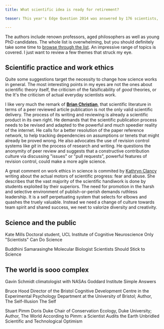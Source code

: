 ```yaml
---
title: What scientific idea is ready for retirement?

teaser: This year's Edge Question 2014 was answered by 176 scientists, writers, philosophers, ... thinkers. One hundred and sixty seven pleas for a sane way of thinking.

---
```

 
The authors include renown professors, aged philosophers as well as young PhD candidates. The whole list is overwhelming, but you should definitely take some time to [browse through the list](http://www.edge.org/contributors/what-scientific-idea-is-ready-for-retirement). An impressive range of topics is covered. I just want to review a few themes that struck my eye. 

## Scientific practice and work ethics
Quite some suggestions target the necessity to change how science works in general. The most interesting points in my eyes are not the ones about scientific theory itself, the criticism of the falsificability of *good* theories, or the 
It's the criticism of actual everyday scientists work. 

I like very much the remark of [**Brian Christian**](http://www.edge.org/response-detail/25514), that scientific literature in terms of a peer reviewed article publication is not the only valid scientific delivery. The process of its writing and reviewing is already a scientific product in its own right. He demands that the scientific publication process needs to be revised and adapted to the powerful and much speedier reality of the internet. He calls for a better resolution of the paper reference network, to help tracking dependencies on assumptions or tenets that might already be proved wrong. He also advocates the use of revision control systems like *git* in the process of research and writing. He questions the anonymity of peer review and suggests that a constructive contribution culture via discussing "issues" or "pull requests", powerful features of revision control, could make a more agile science.  

A great comment on work ethics in science is commited by [Kathryn Clancy](http://www.edge.org/response-detail/25516) writing about the actual motors of scientific progress: fear and abuse. She describes that the vast majority of the scientific handiwork is done by students exploited by their superiors. The need for promotion in the harsh and selective environment of publish-or-perish demands ruthless leadership. It is a self perpetuating system that selects for elbows and quashes the truely valuable. Instead we need a change of culture towards team spirit and shared success, we neet to valorize diversity and creativity. 


## Science and the public 

Kate Mills
Doctoral student, UCL Institute of Cognitive Neuroscience
Only "Scientists" Can Do Science 

Buddhini Samarasinghe
Molecular Biologist
Scientists Should Stick to Science 

## The world is sooo complex

Gavin Schmidt
climatologist with NASAs Goddard Institute
Simple Answers 


Bruce Hood
Director of the Bristol Cognitive Development Centre in the Experimental Psychology Department at the University of Bristol; Author, The Self-Illusion
The Self 


Stuart Pimm
Doris Duke Chair of Conservation Ecology, Duke University; Author, The World According to Pimm: a Scientist Audits the Earth
Unbridled Scientific and Technological Optimism 
